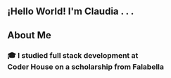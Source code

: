 ## ¡Hello World! I'm Claudia . . .

  <h2>About Me</h2>
  <h3>🎓 I studied full stack development at <br> Coder House on a scholarship from Falabella</h3>

